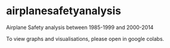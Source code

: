 # airplanesafetyanalysis
Airplane Safety analysis between 1985-1999 and 2000-2014

To view graphs and visualisations, please open in google colabs.
